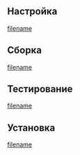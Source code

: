 <pkg :name="'grep'" instsize showsbu2></pkg>

## Настройка

[filename](../packages/grep/configure ':include')

## Сборка

[filename](../packages/grep/build ':include')

## Тестирование

[filename](../packages/grep/test ':include')

## Установка

[filename](../packages/grep/install ':include')

<script>
	new Vue({ el: '#main' })
</script>
